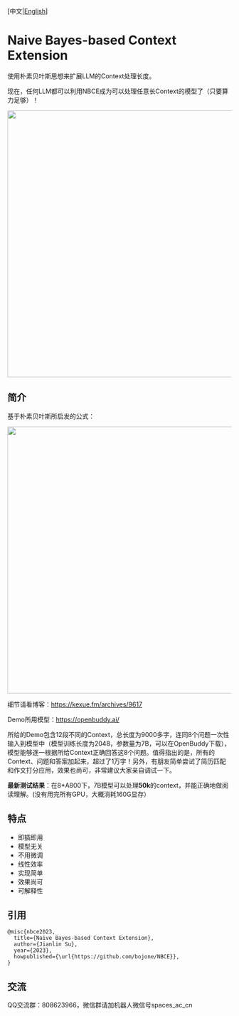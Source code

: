 [中文|[English](https://github.com/bojone/NBCE/blob/main/README_en.md)]

# Naive Bayes-based Context Extension
使用朴素贝叶斯思想来扩展LLM的Context处理长度。

现在，任何LLM都可以利用NBCE成为可以处理任意长Context的模型了（只要算力足够）！

<img src="https://raw.githubusercontent.com/bojone/NBCE/34601ad70eb1bdae50a026234b8980da275df775/NBCE2.png" width=600>

## 简介

基于朴素贝叶斯所启发的公式：

<img src="https://raw.githubusercontent.com/bojone/NBCE/main/NBCE.png" width=600>

细节请看博客：https://kexue.fm/archives/9617

Demo所用模型：https://openbuddy.ai/

所给的Demo包含12段不同的Context，总长度为9000多字，连同8个问题一次性输入到模型中（模型训练长度为2048，参数量为7B，可以在OpenBuddy下载），模型能够逐一根据所给Context正确回答这8个问题。值得指出的是，所有的Context、问题和答案加起来，超过了1万字！另外，有朋友简单尝试了简历匹配和作文打分应用，效果也尚可，非常建议大家亲自调试一下。

**最新测试结果**：在8*A800下，7B模型可以处理**50k**的context，并能正确地做阅读理解。(没有用完所有GPU，大概消耗160G显存）

## 特点
- 即插即用
- 模型无关
- 不用微调
- 线性效率
- 实现简单
- 效果尚可
- 可解释性

## 引用

```
@misc{nbce2023,
  title={Naive Bayes-based Context Extension},
  author={Jianlin Su},
  year={2023},
  howpublished={\url{https://github.com/bojone/NBCE}},
}
```
## 交流
QQ交流群：808623966，微信群请加机器人微信号spaces_ac_cn


